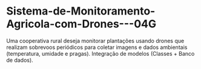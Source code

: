 # Sistema-de-Monitoramento-Agricola-com-Drones---04G
Uma cooperativa rural deseja monitorar plantações usando drones que realizam sobrevoos periódicos para coletar imagens e dados ambientais (temperatura, umidade e pragas). Integração de modelos (Classes + Banco de dados).
